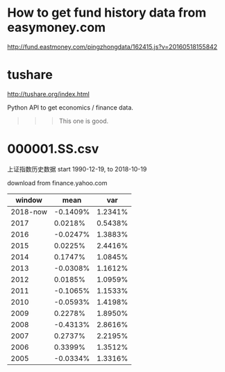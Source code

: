 # How to get fund history data from easymoney.com

http://fund.eastmoney.com/pingzhongdata/162415.js?v=20160518155842

# tushare

http://tushare.org/index.html

Python API to get economics / finance data.

>>> This one is good.

# 000001.SS.csv

上证指数历史数据
start 1990-12-19, to 2018-10-19

download from finance.yahoo.com

| window   | mean     | var     |
|----------|----------|---------|
| 2018-now | -0.1409% | 1.2341% |
| 2017     | 0.0218%  | 0.5438% |
| 2016     | -0.0247% | 1.3883% |
| 2015     | 0.0225%  | 2.4416% |
| 2014     | 0.1747%  | 1.0845% |
| 2013     | -0.0308% | 1.1612% |
| 2012     | 0.0185%  | 1.0959% |
| 2011     | -0.1065% | 1.1533% |
| 2010     | -0.0593% | 1.4198% |
| 2009     | 0.2278%  | 1.8950% |
| 2008     | -0.4313% | 2.8616% |
| 2007     | 0.2737%  | 2.2195% |
| 2006     | 0.3399%  | 1.3512% |
| 2005     | -0.0334% | 1.3316% |
